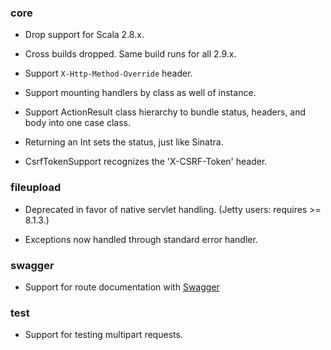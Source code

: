 ### core

* Drop support for Scala 2.8.x.

* Cross builds dropped.  Same build runs for all 2.9.x.

* Support `X-Http-Method-Override` header.

* Support mounting handlers by class as well of instance.

* Support ActionResult class hierarchy to bundle status, headers, and
  body into one case class.

* Returning an Int sets the status, just like Sinatra.

* CsrfTokenSupport recognizes the 'X-CSRF-Token' header.

### fileupload

* Deprecated in favor of native servlet handling.  (Jetty users:
  requires >= 8.1.3.)

* Exceptions now handled through standard error handler.

### swagger

* Support for route documentation with [Swagger](http://swagger.wordnik.com/)

### test

* Support for testing multipart requests.
